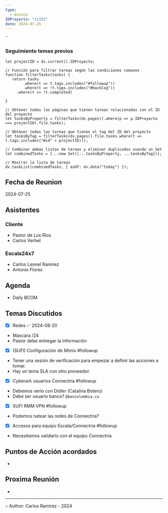 ```yaml
---
type:
  - minuta
IDProyecto: "11152"
date: 2024-07-25
---
```


``

### Seguimiento temas previos

```dataviewjs
let projectID = dv.current().IDProyecto;

// Función para filtrar tareas según las condiciones comunes
function filterTasks(tasks) {
   return tasks
        .where(t => t.tags.includes("#followup"))
        .where(t => !t.tags.includes("#backlog"))
     .where(t => !t.completed)
        
}

// Obtener todas las páginas que tienen tareas relacionadas con el ID del proyecto
let tasksByProperty = filterTasks(dv.pages().where(p => p.IDProyecto === projectID).file.tasks);

// Obtener todas las tareas que tienen el tag del ID del proyecto
let tasksByTag = filterTasks(dv.pages().file.tasks.where(t => t.tags.includes("#id" + projectID)));

// Combinar ambas listas de tareas y eliminar duplicados usando un Set
let combinedTasks = [...new Set([...tasksByProperty, ...tasksByTag])];

// Mostrar la lista de tareas
dv.taskList(combinedTasks, { asOf: dv.date("today") });
 ```
## Fecha de Reunion
2024-07-25

## Asistentes

### Cliente
* Pastor de Los Rios
* Carlos Verbel
### Escala24x7
- Carlos Leonel Ramírez
-  Antonio Flores

## Agenda
* Daily BCOM
## Temas Discutidos
- [x] Redes ✅ 2024-08-20
* Mascara /24
* Pastor debe entregar la información
* [x] (SUFI) Configuración de Mimix #followup
* Tener una sesión de verificación para empezar a definir las acciones a tomar.
* Hay un tema SLA con otro proveedor.
* [x] Cyberark usuarios Connectria #followup
* Debemos verlo con Didier (Catalina Botero)
* Debe ser usuario banco? `@bancolombia.co`
- [x] SUFI RMM VPN #followup
- Podemos natear las redes de Connectria?
- [x] Accesos para equipo Escala/Connectria #followup
- Necesitamos validarlo con el equipo Connectria



## Puntos de Acción acordados
*  

## Proxima Reunión
*   

---
🎶
Author: Carlos Ramírez - 2024

